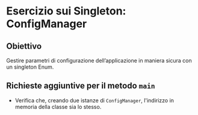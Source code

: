 # Esercizio sui Singleton: ConfigManager

## Obiettivo

Gestire parametri di configurazione dell’applicazione in maniera sicura con un singleton Enum.

## Richieste aggiuntive per il metodo `main`

- Verifica che, creando due istanze di `ConfigManager`, l'indirizzo in memoria della classe sia lo stesso.
